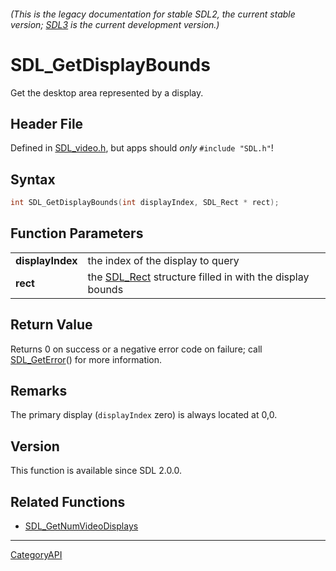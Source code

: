 ###### (This is the legacy documentation for stable SDL2, the current stable version; [SDL3](https://wiki.libsdl.org/SDL3/) is the current development version.)
# SDL_GetDisplayBounds

Get the desktop area represented by a display.

## Header File

Defined in [SDL_video.h](https://github.com/libsdl-org/SDL/blob/SDL2/include/SDL_video.h), but apps should _only_ `#include "SDL.h"`!

## Syntax

```c
int SDL_GetDisplayBounds(int displayIndex, SDL_Rect * rect);

```

## Function Parameters

|                      |                                                                      |
| -------------------- | -------------------------------------------------------------------- |
| **displayIndex**     | the index of the display to query                                    |
| **rect**             | the [SDL_Rect](SDL_Rect) structure filled in with the display bounds |

## Return Value

Returns 0 on success or a negative error code on failure; call
[SDL_GetError](SDL_GetError)() for more information.

## Remarks

The primary display (`displayIndex` zero) is always located at 0,0.

## Version

This function is available since SDL 2.0.0.

## Related Functions

* [SDL_GetNumVideoDisplays](SDL_GetNumVideoDisplays)

----
[CategoryAPI](CategoryAPI)

